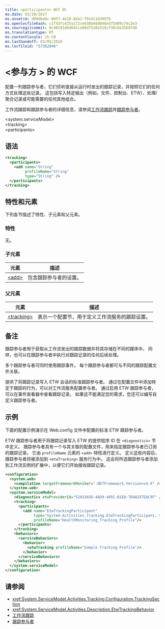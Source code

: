 ```yaml
---
title: <participants> WCF 的
ms.date: 03/30/2017
ms.assetid: d99dbddc-0057-4e18-8e42-f91411d39970
ms.openlocfilehash: c1f43fc425a172ce630b48d046ed75d09c74c2e3
ms.sourcegitcommit: 0c48191d6d641ce88d7510e319cf38c0e35697d0
ms.translationtype: MT
ms.contentlocale: zh-CN
ms.lasthandoff: 03/05/2019
ms.locfileid: "57362846"
---
```

# <a name="participants-of-wcf"></a>\<参与方 > 的 WCF
配置一列跟踪参与者，它们侦听直接从运行时发出的跟踪记录，并按照它们的任何方式处理这些记录。 这包括写入特定输出（例如，文件、控制台、ETW）、处理/聚合记录或可能需要的任何其他组合。  
  
 工作流跟踪和跟踪参与者的详细信息，请参阅[工作流跟踪](../../../../../docs/framework/windows-workflow-foundation/workflow-tracking-and-tracing.md)并[跟踪参与者](../../../../../docs/framework/windows-workflow-foundation/tracking-participants.md)。  
  
 \<system.serviceModel>  
\<tracking>  
\<participants>  
  
## <a name="syntax"></a>语法  
  
```xml  
<tracking>
  <participants>
    <add name="String"
         profileName="String"
         type="String" />
  </participants>
</tracking>
```  
  
## <a name="attributes-and-elements"></a>特性和元素  
 下列各节描述了特性、子元素和父元素。  
  
### <a name="attributes"></a>特性  
 无。  
  
### <a name="child-elements"></a>子元素  
  
|元素|描述|  
|-------------|-----------------|  
|[\<add>](../../../../../docs/framework/configure-apps/file-schema/windows-workflow-foundation/add-of-participants.md)|包含跟踪参与者的设置。|  
  
### <a name="parent-elements"></a>父元素  
  
|元素|描述|  
|-------------|-----------------|  
|[\<tracking>](../../../../../docs/framework/configure-apps/file-schema/windows-workflow-foundation/tracking.md)|表示一个配置节，用于定义工作流服务的跟踪设置。|  
  
## <a name="remarks"></a>备注  
 跟踪参与者用于获取从工作流发出的跟踪数据并将其存储在不同的媒体中。 同样，也可以在跟踪参与者中执行对跟踪记录的任何后续处理。  
  
 多个跟踪参与者可同时使用跟踪事件。 每个跟踪参与者都可与不同的跟踪配置文件关联。  
  
 提供了将跟踪记录写入 ETW 会话的标准跟踪参与者。 通过在配置文件中添加特定于跟踪的行为，可以对工作流服务配置参与者。 通过启用 ETW 跟踪参与者，可以在事件查看器中查看跟踪记录。 如果这不能满足您的需求，您还可以编写自定义跟踪参与者。  
  
## <a name="example"></a>示例  
 下面的配置示例演示在 Web.config 文件中配置的标准 ETW 跟踪参与者。  
  
 ETW 跟踪参与者用于将跟踪记录写入 ETW 的提供程序 ID 在 `<diagnostics>` 节中定义。 跟踪参与者具有一个与其关联的配置文件，用来指定跟踪参与者已订阅的跟踪记录。 它由 `profileName` 元素的 `<add>` 特性进行定义。 定义这些内容后，跟踪参与者将被添加到 `<etwTracking>` 服务行为中。 这会将所选跟踪参与者添加到工作流实例的扩展中，以便它们开始接收跟踪记录。  
  
```xml  
<configuration>
  <system.web>
    <compilation targetFrameworkMoniker=".NETFramework,Version=v4.0" />
  </system.web>
  <system.serviceModel>
    <diagnostics etwProviderId="52A3165D-4AD9-405C-B1E8-7D9A257EAC9F" />
    <tracking>
      <participants>
        <add name="EtwTrackingParticipant"
             type="System.Activities.Tracking.EtwTrackingParticipant, System.Activities, Version=4.0.0.0, Culture=neutral, PublicKeyToken=31bf3856ad364e35"
             profileName="HealthMonitoring_Tracking_Profile"/>
      </participants>
    </tracking>
    <behaviors>
      <serviceBehaviors>
        <behavior>
          <etwTracking profileName="Sample Tracking Profile"/>
        </behavior>
      </serviceBehaviors>
    </behaviors>
  </system.serviceModel>
</configuration>
```  
  
## <a name="see-also"></a>请参阅
- <xref:System.ServiceModel.Activities.Tracking.Configuration.TrackingSection>
- <xref:System.ServiceModel.Activities.Description.EtwTrackingBehavior>
- [工作流跟踪](../../../../../docs/framework/windows-workflow-foundation/workflow-tracking-and-tracing.md)
- [跟踪参与者](../../../../../docs/framework/windows-workflow-foundation/tracking-participants.md)
